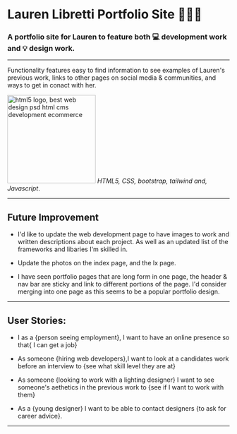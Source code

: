 # Lauren Libretti Portfolio Site 🙋🏻‍♀️

### A portfolio site for Lauren to feature both 💻 development work and 💡 design work. 
----
Functionality features easy to find information to see examples of Lauren's previous work, links to other pages on social media & communities, and ways to get in conact with her. 

<a href="https://www.freepnglogos.com/images/html5-logo-31819.html" title="Image from freepnglogos.com"><img src="https://www.freepnglogos.com/uploads/html5-logo-png/html5-logo-best-web-design-psd-html-cms-development-ecommerce-6.png" width="200" alt="html5 logo, best web design psd html cms development ecommerce" /></a> 
*HTML5, CSS, bootstrap, tailwind and, Javascript*.

----
## Future Improvement

- I'd like to update the web development page to have images to work and written descriptions about each project. As well as an updated list of the frameworks and libaries I'm skilled in. 
 
    
- Update the photos on the index page, and the lx page. 
    
    
- I have seen portfolio pages that are long form in one page, the header & nav bar are sticky and link to different portions of the page. I'd consider merging into one page as this seems to be a popular portfolio design. 
    
    
    
----
## User Stories: 

- I as a {person seeing employment}, I want to have an online presence so that{ I can get a job}

- As someone {hiring  web developers},I want to look at a candidates work before an interview to {see what skill level they are at}

- As someone {looking to work with a lighting designer} I want to see someone's aethetics in the previous work to {see if I want to work with them}

- As a {young designer} I want to be able to contact designers {to ask for career advice}.
----
